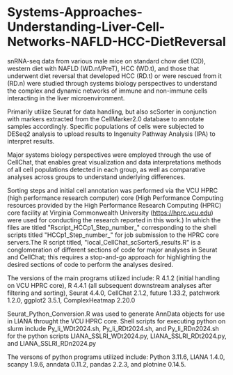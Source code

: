 # Systems-Approaches-Understanding-Liver-Cell-Networks-NAFLD-HCC-DietReversal
snRNA-seq data from various male mice on standard chow diet (CD), western diet with NAFLD (WD.nf/PreT), HCC (WD.t), and those that underwent diet reversal that developed HCC (RD.t) or were rescued from it (RD.n) were studied through systems biology perspectives to understand the complex and dynamic networks of immune and non-immune cells interacting in the liver microenvironment.

Primarily utilize Seurat for data handling, but also scSorter in conjunction with markers extracted from the CellMarker2.0 database to annotate samples accordingly.  Specific populations of cells were subjected to DESeq2 analysis to upload results to Ingenuity Pathway Analysis (IPA) to interpret results.

Major systems biology perspectives were employed through the use of CellChat, that enables great visualization and data interpretations methods of all cell populations detected in each group, as well as comparative analyses across groups to understand underlying differences.

Sorting steps and initial cell annotation was performed via the VCU HPRC (high performance research computer) core (High Performance Computing resources provided by the High Performance Research Computing (HPRC) core facility at Virginia Commonwealth University (https://hprc.vcu.edu) were used for conducting the research reported in this work.) In which the files are titled "Rscript_HCCp1_Step_number_" corresponding to the shell scripts titled "HCCp1_Step_number_" for job submission to the HPRC core servers.The R script titled, "local_CellChat_scSorter5_results.R" is a conglomeration of different sections of code for major analyses in Seurat and CellChat; this requires a stop-and-go approach for highlighting the desired sections of code to perform the analyses desired.

The versions of the main programs utilized include: R 4.1.2 (initial handling on VCU HPRC core), R 4.4.1 (all subsequent downstream analyses after filtering and sorting), Seurat 4.4.0, CellChat 2.1.2, future 1.33.2, patchwork 1.2.0, ggplot2 3.5.1, ComplexHeatmap 2.20.0

Seurat_Python_Conversion.R was used to generate AnnData objects for use in LIANA throught the VCU HPRC core. Shell scripts for executing python on slurm include Py_li_WDt2024.sh, Py_li_RDt2024.sh, and Py_li_RDn2024.sh for the python scripts LIANA_SSLRI_WDt2024.py, LIANA_SSLRI_RDt2024.py, and LIANA_SSLRI_RDn2024.py

The versons of python programs utilized include: Python 3.11.6, LIANA 1.4.0, scanpy 1.9.6, anndata 0.11.2, pandas 2.2.3, and plotnine 0.14.5.
